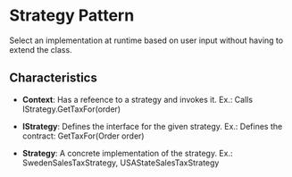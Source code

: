 # Strategy Pattern

Select an implementation at runtime based on user input without having to extend the class.

## Characteristics

* **Context**: Has a refeence to a strategy and invokes it.
	Ex.: Calls IStrategy.GetTaxFor(order)

* **IStrategy**: Defines the interface for the given strategy.
	Ex.: Defines the contract: GetTaxFor(Order order)

* **Strategy**: A concrete implementation of the strategy.
	Ex.: SwedenSalesTaxStrategy, USAStateSalesTaxStrategy